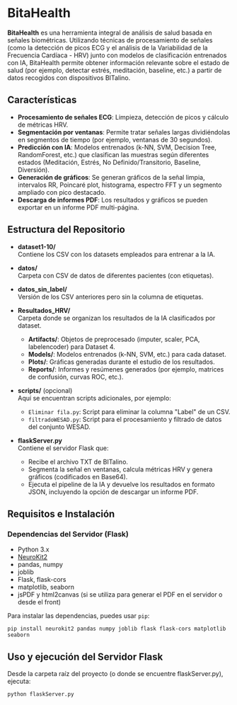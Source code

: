 # BitaHealth

**BitaHealth** es una herramienta integral de análisis de salud basada en señales biométricas. Utilizando técnicas de procesamiento de señales (como la detección de picos ECG y el análisis de la Variabilidad de la Frecuencia Cardíaca - HRV) junto con modelos de clasificación entrenados con IA, BitaHealth permite obtener información relevante sobre el estado de salud (por ejemplo, detectar estrés, meditación, baseline, etc.) a partir de datos recogidos con dispositivos BITalino.

## Características

- **Procesamiento de señales ECG**: Limpieza, detección de picos y cálculo de métricas HRV.
- **Segmentación por ventanas**: Permite tratar señales largas dividiéndolas en segmentos de tiempo (por ejemplo, ventanas de 30 segundos).
- **Predicción con IA**: Modelos entrenados (k-NN, SVM, Decision Tree, RandomForest, etc.) que clasifican las muestras según diferentes estados (Meditación, Estrés, No Definido/Transitorio, Baseline, Diversión).
- **Generación de gráficos**: Se generan gráficos de la señal limpia, intervalos RR, Poincaré plot, histograma, espectro FFT y un segmento ampliado con pico destacado.
- **Descarga de informes PDF**: Los resultados y gráficos se pueden exportar en un informe PDF multi-página.

## Estructura del Repositorio

- **dataset1-10/**  
  Contiene los CSV con los datasets empleados para entrenar a la IA.  
- **datos/**  
  Carpeta con CSV de datos de diferentes pacientes (con etiquetas).  
- **datos_sin_label/**  
  Versión de los CSV anteriores pero sin la columna de etiquetas.
- **Resultados_HRV/**  
  Carpeta donde se organizan los resultados de la IA clasificados por dataset.  
  - **Artifacts/**: Objetos de preprocesado (imputer, scaler, PCA, labelencoder) para Dataset 4.  
  - **Models/**: Modelos entrenados (k-NN, SVM, etc.) para cada dataset.  
  - **Plots/**: Gráficas generadas durante el estudio de los resultados.  
  - **Reports/**: Informes y resúmenes generados (por ejemplo, matrices de confusión, curvas ROC, etc.).

- **scripts/** (opcional)  
  Aquí se encuentran scripts adicionales, por ejemplo:  
  - `Eliminar fila.py`: Script para eliminar la columna "Label" de un CSV.
  - `filtradoWESAD.py`: Script para el procesamiento y filtrado de datos del conjunto WESAD.
  
- **flaskServer.py**  
  Contiene el servidor Flask que:  
  - Recibe el archivo TXT de BITalino.  
  - Segmenta la señal en ventanas, calcula métricas HRV y genera gráficos (codificados en Base64).  
  - Ejecuta el pipeline de la IA y devuelve los resultados en formato JSON, incluyendo la opción de descargar un informe PDF.



## Requisitos e Instalación

### Dependencias del Servidor (Flask)
- Python 3.x  
- [NeuroKit2](https://github.com/neuropsychology/NeuroKit)  
- pandas, numpy  
- joblib  
- Flask, flask-cors  
- matplotlib, seaborn  
- jsPDF y html2canvas (si se utiliza para generar el PDF en el servidor o desde el front)

Para instalar las dependencias, puedes usar `pip`:

`pip install neurokit2 pandas numpy joblib flask flask-cors matplotlib seaborn`

## Uso y ejecución del Servidor Flask
Desde la carpeta raíz del proyecto (o donde se encuentre flaskServer.py), ejecuta:

`python flaskServer.py`


